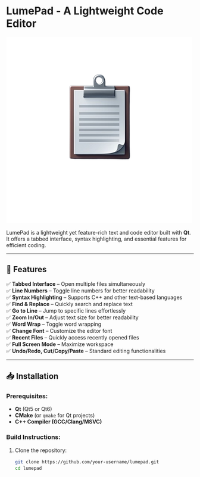 # LumePad - A Lightweight Code Editor

![LumePad Logo](icons/lumepad_logo.png)

LumePad is a lightweight yet feature-rich text and code editor built with **Qt**. It offers a tabbed interface, syntax highlighting, and essential features for efficient coding.

---

## 🚀 Features

✅ **Tabbed Interface** – Open multiple files simultaneously  
✅ **Line Numbers** – Toggle line numbers for better readability  
✅ **Syntax Highlighting** – Supports C++ and other text-based languages  
✅ **Find & Replace** – Quickly search and replace text  
✅ **Go to Line** – Jump to specific lines effortlessly  
✅ **Zoom In/Out** – Adjust text size for better readability  
✅ **Word Wrap** – Toggle word wrapping  
✅ **Change Font** – Customize the editor font  
✅ **Recent Files** – Quickly access recently opened files  
✅ **Full Screen Mode** – Maximize workspace  
✅ **Undo/Redo, Cut/Copy/Paste** – Standard editing functionalities  

---

## 📥 Installation

### Prerequisites:
- **Qt** (Qt5 or Qt6)
- **CMake** (or `qmake` for Qt projects)
- **C++ Compiler (GCC/Clang/MSVC)**

### Build Instructions:

1. Clone the repository:
   ```bash
   git clone https://github.com/your-username/lumepad.git
   cd lumepad
